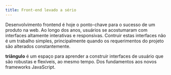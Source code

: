 ```yaml
---
title: Front-end levado a sério
---
```


Desenvolvimento frontend é hoje o ponto-chave para o sucesso de um produto na
web. Ao longo dos anos, usuários se acostumaram com interfaces altamente
interativas e responsivas. Contruir estas interfaces não é um trabalho simples,
principalmente quando os requerimentos do projeto são alterados constantemente.

<strong>triângulo</strong> é um espaço para aprender a construir interfaces de
usuário que são robustas e flexíveis, ao mesmo tempo. Dos fundamentos aos
novos frameworks JavaScript.
